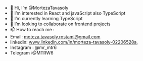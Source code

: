 - 👋 Hi, I’m @MortezaTavasoly
- 👀 I’m interested in React and javaScript also TypeScript
- 🌱 I’m currently learning TypeScript
- 💞️ I’m looking to collaborate on frontend projects
- 📫 How to reach me :
- Email: moteza.tavasoly.rostami@gmail.com
- linkedin: www.linkedin.com/in/morteza-tavasoly-02206528a,
- Instagram : @mr_mtr6
- Telegram :@MTRW6
